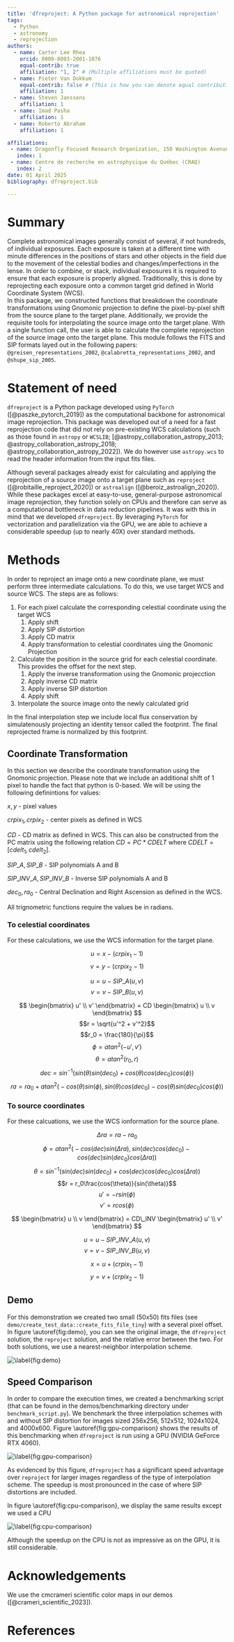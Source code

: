 ```yaml
---
title: 'dfreproject: A Python package for astronomical reprojection'
tags:
  - Python
  - astronomy
  - reprojection
authors:
  - name: Carter Lee Rhea
    orcid: 0000-0003-2001-1076
    equal-contrib: true
    affiliation: "1, 2" # (Multiple affiliations must be quoted)
  - name: Pieter Van Dokkum
    equal-contrib: false # (This is how you can denote equal contributions between multiple authors)
    affiliation: 1
  - name: Steven Janssens
    affiliation: 1
  - name: Imad Pasha
    affiliation: 1
  - name: Roberto Abraham
    affiliation: 1

affiliations:
 - name: Dragonfly Focused Research Organization, 150 Washington Avenue, Santa Fe, 87501, NM, USA
   index: 1
 - name: Centre de recherche en astrophysique du Québec (CRAQ)
   index: 2
date: 01 April 2025
bibliography: dfreproject.bib

---
```


# Summary
Complete astronomical images generally consist of several, if not hundreds, of individual exposures. Each exposure is taken at 
a different time with minute differences in the positions of stars and other objects in the field due to the movement of the celestial bodies and changes/imperfections in the lense.
In order to combine, or stack, individual exposures it is required to ensure that each exposure is properly aligned. 
Traditionally, this is done by reprojecting each exposure onto a common target grid defined in World Coordinate System (WCS).  
In this package, we constructed functions that breakdown the coordinate transformations using Gnomonic projection to define 
the pixel-by-pixel shift from the source plane to the target plane. Additionally, we provide the requisite tools for interpolating the source image onto the target plane.
With a single function call, the user is able to calculate the complete reprojection of the source image onto the target plane.
This module follows the FITS and SIP formats layed out in the following papers: `@greisen_representations_2002`, `@calabretta_representations_2002`, and `@shupe_sip_2005`.


# Statement of need

`dfreproject` is a Python package developed using `PyTorch` ([@paszke_pytorch_2019]) as the computational backbone for astronomical image reprojection.
This package was developed out of a need for a fast reprojection code that did not rely on pre-existing WCS calculations (such as those found in `astropy` or `WCSLIB`; [@astropy_collaboration_astropy_2013; @astropy_collaboration_astropy_2018; @astropy_collaboration_astropy_2022]).
We do however use `astropy.wcs` to read the header information from the input fits files. 

Although several packages already exist for calculating and applying the reprojection of a source image onto a target plane such as 
`reproject` ([@robitaille_reproject_2020]) or `astroalign` ([@beroiz_astroalign_2020]). 
While these packages excel at easy-to-use, general-purpose astronomical image reprojection, they function solely on CPUs and therefore can serve as a computational bottleneck in data reduction pipelines.
It was with this in mind that we developed `dfreproject`. By leveraging `PyTorch` for vectorization and parallelization via the GPU,
we are able to achieve a considerable speedup (up to nearly 40X) over standard methods.





# Methods
In order to reproject an image onto a new coordinate plane, we must perform three intermediate calculations. 
To do this, we use target WCS and source WCS. The steps are as follows:
1. For each pixel calculate the corresponding celestial coordinate using the target WCS
   1. Apply shift
   2. Apply SIP distortion
   3. Apply CD matrix
   4. Apply transformation to celestial coordinates uing the Gnomonic Projection
2. Calculate the position in the source grid for each celestial coordinate. This provides the offset for the next step.
   1. Apply the inverse transformation using the Gnomonic projecction
   2. Apply inverse CD matrix
   3. Apply inverse SIP distortion
   4. Apply shift
3. Interpolate the source image onto the newly calculated grid 

In the final interpolation step we include local flux conservation by simulatenously projecting an identity tensor called the footprint.
The final reprojected frame is normalized by this footprint.

## Coordinate Transformation
In this section we describe the coordinate transformation using the Gnomonic projection. Please note that we include an additional shift of 1 pixel to handle the fact that python is 0-based.
We will be using the following definintions for values: 

$x,y$ - pixel values

$crpix_1, crpix_2$ - center pixels as defined in WCS

$CD$ - CD matrix as defined in WCS. This can also be constructed from  the PC matrix using the following relation $CD = PC * CDELT$ where $CDELT=[cdelt_1, cdelt_2]$.

$SIP\_A, SIP\_B$ - SIP polynomials A and B 

$SIP\_INV\_A, SIP\_INV\_B$ - Inverse SIP polynomials A and B

$dec_0, ra_0$ - Central Declination and Right Ascension as defined in the WCS.


All trignometric functions require the values be in radians.

### To celestial coordinates
For these calculations, we use the WCS information for the target plane.

$$u = x - (crpix_1 - 1) $$
$$v = y - (crpix_2 -1) $$

$$u = u - SIP\_A(u, v)$$
$$v = v - SIP\_B(u,v)$$

$$
\begin{bmatrix}
u' \\
v'
\end{bmatrix}
 = CD 
\begin{bmatrix}
u \\
v
\end{bmatrix}
$$
$$r = \sqrt{u'^2 + v'^2}$$
$$r_0 = \frac{180}{\pi}$$
$$\phi = atan^2(-u', v')$$
$$\theta = atan^2(r_0, r) $$
$$dec = sin^{-1}\Big( sin(\theta)sin(dec_0) + cos(\theta)cos(dec_0)cos(\phi) \Big) $$
$$ra = ra_0 + atan^2\Big( -cos(\theta)sin(\phi), sin(\theta)cos(dec_0)-cos(\theta)sin(dec_0)cos(\phi) \Big) $$


### To source coordinates
For these calcuations, we use the WCS ionformation for the source plane.

$$\Delta ra = ra - ra_0$$
$$\phi = atan^2\Big(-cos(dec)sin(\Delta ra), sin(dec)cos(dec_0)-cos(dec)sin(dec_0)cos(\Delta ra) \Big) $$
$$\theta = sin^{-1}\Big( sin(dec)sin(dec_0) + cos(dec)cos(dec_0)cos(\Delta ra) \Big) $$
$$r = r_0\frac{cos(\theta)}{sin(\theta)}$$
$$u' = -rsin(\phi) $$
$$v' = rcos(\phi)$$



$$
\begin{bmatrix}
u \\
v
\end{bmatrix}
 = CD\_INV
\begin{bmatrix}
u' \\
v'
\end{bmatrix}
$$

$$u = u - SIP\_INV\_A(u, v)$$
$$v = v - SIP\_INV\_B(u, v)$$

$$x = u + (crpix_1 - 1)$$
$$y = v + (crpix_2 - 1)$$

## Demo
For this demonstration we created two small (50x50) fits files (see `demo/create_test_data::create_fits_file_tiny`) with a several pixel offset.
In figure \autoref{fig:demo}, you can see the original image, the `dfreproject` solution, the `reproject` solution, and the relative error between the two.
For both solutions, we use a nearest-neighbor interpolation scheme.


![\label{fig:demo}](demo/comparison.png)


## Speed Comparison
In order to compare the execution times, we created a benchmarking script (that can be found in the demos/benchmarking directory under `benchmark_script.py`).
We benchmark the three interpolation schemes with and without SIP distortion for images sized 256x256, 512x512, 1024x1024, and 4000x600.
Figure \autoref{fig:gpu-comparison} shows the results of this benchmarking when `dfreproject` is run using a GPU (NVIDIA GeForce RTX 4060).


![\label{fig:gpu-comparison}](demo/benchmarking/sip_comparison_line_gpu.png)


As evidenced by this figure, `dfreproject` has a significant speed advantage over `reproject` for larger images regardless of the type of interpolation scheme. 
The speedup is most pronounced in the case of where SIP distortions are included.

In figure \autoref{fig:cpu-comparison}, we display the same results except we used a CPU 


![\label{fig:cpu-comparison}](demo/benchmarking/sip_comparison_line_cpu.png)


Although the speedup on the CPU is not as impressive as on the GPU, it is still considerable.
# Acknowledgements

We use the cmcrameri scientific color maps in our demos ([@crameri_scientific_2023]).

# References
